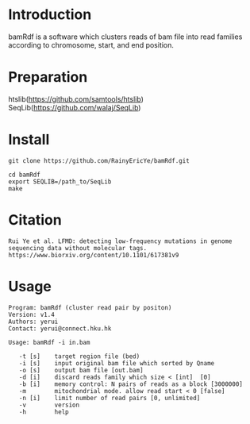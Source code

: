 # Introduction
bamRdf is a software which clusters reads of bam file into read families according to chromosome, start, and end position.

# Preparation
htslib(https://github.com/samtools/htslib)
SeqLib(https://github.com/walaj/SeqLib)

# Install
    git clone https://github.com/RainyEricYe/bamRdf.git

    cd bamRdf
    export SEQLIB=/path_to/SeqLib
    make

# Citation
    Rui Ye et al. LFMD: detecting low-frequency mutations in genome sequencing data without molecular tags.
    https://www.biorxiv.org/content/10.1101/617381v9

# Usage
    Program: bamRdf (cluster read pair by positon)
    Version: v1.4
    Authors: yerui
    Contact: yerui@connect.hku.hk

    Usage: bamRdf -i in.bam

       -t [s]    target region file (bed)
       -i [s]    input original bam file which sorted by Qname
       -o [s]    output bam file [out.bam]
       -d [i]    discard reads family which size < [int]  [0]
       -b [i]    memory control: N pairs of reads as a block [3000000]
       -m        mitochondrial mode. allow read start < 0 [false]
       -n [i]    limit number of read pairs [0, unlimited]
       -v        version
       -h        help

